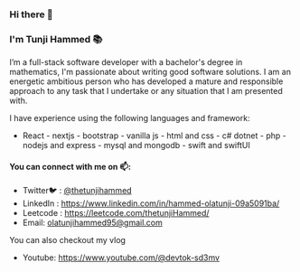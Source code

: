 ### Hi there 👋

### I'm Tunji Hammed 📚
I’m a full-stack software developer with a bachelor's degree in mathematics, I'm passionate about writing good software solutions. I am an energetic ambitious person who has developed a mature and responsible approach to any task that I undertake or any situation that I am presented with.

I have experience using the following languages and framework:
- React - nextjs - bootstrap - vanilla js - html and css - c# dotnet - php - nodejs and express - mysql and mongodb - swift and swiftUI

#### You can connect with me on 📫:
- Twitter🐦 : [@thetunjihammed](https://twitter.com/thetunjihammed)
- LinkedIn : https://www.linkedin.com/in/hammed-olatunji-09a5091ba/
- Leetcode : https://leetcode.com/thetunjiHammed/
- Email: olatunjihammed95@gmail.com

You can also checkout my vlog
- Youtube: https://www.youtube.com/@devtok-sd3mv

<!--
**tunjiNg01/tunjiNG01** is a ✨ _special_ ✨ repository because its `README.md` (this file) appears on your GitHub profile.

Here are some ideas to get you started:

- 🔭 I’m currently working on ...
- 🌱 I’m currently learning ...
- 👯 I’m looking to collaborate on ...
- 🤔 I’m looking for help with ...
- 💬 Ask me about ...
- 📫 How to reach me: ...
- 😄 Pronouns: ...
- ⚡ Fun fact: ...
-->
